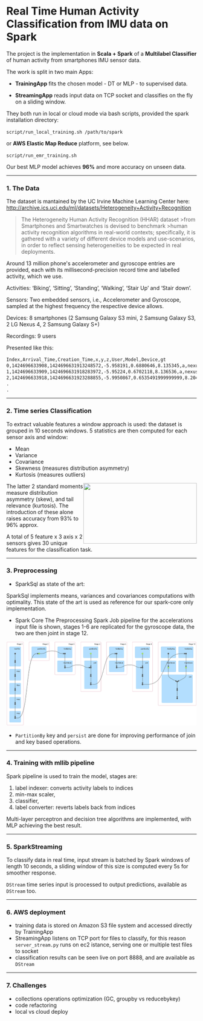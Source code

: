 
# Real Time Human Activity Classification from IMU data on Spark
The project is the implementation in **Scala + Spark** of a **Multilabel Classifier** of human activity from smartphones IMU sensor data.

The work is split in two main Apps:

- **TrainingApp** fits the chosen model - DT or MLP - to supervised data.

- **StreamingApp** reads input data on TCP socket and classifies on the fly on a sliding window.

They both run in local or cloud mode via bash scripts, provided the spark installation directory:

`script/run_local_training.sh /path/to/spark`

 or **AWS Elastic Map Reduce** platform, see below.

`script/run_emr_training.sh`

Our best MLP model achieves **96%** and more accuracy on unseen data.

___
### 1. The Data

The dataset is mantained by the UC Irvine Machine Learning Center here: http://archive.ics.uci.edu/ml/datasets/Heterogeneity+Activity+Recognition


> The Heterogeneity Human Activity Recognition (HHAR) dataset >from Smartphones and Smartwatches is devised to benchmark >human activity recognition algorithms in real-world contexts; specifically, it is gathered with a variety of different device models and use-scenarios, in order to reflect sensing heterogeneities to be expected in real deployments.


Around 13 million phone's accelerometer and gyroscope entries are provided, each with its millisecond-precision record time and labelled activity, which we use.

Activities: ‘Biking’, ‘Sitting’, ‘Standing’, ‘Walking’, ‘Stair Up’ and ‘Stair down’.

Sensors: Two embedded sensors, i.e., Accelerometer and Gyroscope, sampled at the highest frequency the respective device allows.

Devices: 8 smartphones (2 Samsung Galaxy S3 mini, 2 Samsung Galaxy S3, 2 LG Nexus 4, 2 Samsung Galaxy S+)

Recordings: 9 users 

Presented like this:

```
Index,Arrival_Time,Creation_Time,x,y,z,User,Model,Device,gt
0,1424696633908,1424696631913248572,-5.958191,0.6880646,8.135345,a,nexus4,nexus4_1,stand
1,1424696633909,1424696631918283972,-5.95224,0.6702118,8.136536,a,nexus4,nexus4_1,stand
2,1424696633918,1424696631923288855,-5.9950867,0.6535491999999999,8.204376,a,nexus4,nexus4_1,stand
.
.
```
___
### 2. Time series Classification

To extract valuable features a window approach is used:
the dataset is grouped in 10 seconds windows.
5 statistics are then computed for each sensor axis and window:

- Mean 
- Variance 
- Covariance
- Skewness (measures distribution asymmetry)
- Kurtosis  (measures outliers)

<img align="right" width="300" height="160" src="img/statistics.pnj">


The latter 2 standard moments measure distribution asymmetry (skew), and tail relevance (kurtosis).
The introduction of these alone raises accuracy from 93% to 96% approx.

A total of 5 feature x 3 axis x 2 sensors gives 30 unique features for the classification task.


___
### 3. Preprocessing

- SparkSql as state of the art:

SparkSql implements means, variances and covariances computations with optimality.
This state of the art is used as reference for our spark-core only implementation.

- Spark Core
The Preprocessing Spark Job pipeline for the accelerations input file is shown,
stages 1-6 are replicated for the gyroscope data, 
the two are then joint in stage 12.

![img](img/DAGCore.jpg)

- `PartitionBy` key and `persist` are done for improving performance of join and key based operations.


___
### 4. Training with mllib pipeline

Spark pipeline is used to train the model, stages are:
1. label indexer: converts activity labels to indices
2. min-max scaler,
3. classifier, 
4. label converter: reverts labels back from indices

Multi-layer perceptron and decision tree algorithms are implemented,
with MLP achieving the best result.

___
### 5. SparkStreaming

To classify data in real time, input stream is batched by Spark windows of length 10 seconds,
a sliding window of this size is computed every 5s for smoother response.


`DStream` time series input is processed to output predictions, available as `DStream` too.

___
### 6. AWS deployment

- training data is stored on Amazon S3 file system and accessed directly by TrainingApp
- StreamingApp listens on TCP port for files to classify, for this reason `server_stream.py` runs on ec2 istance, serving one or multiple test files to socket
- classification results can be seen live on port 8888, and are available as `DStream`

___
### 7. Challenges

- collections operations optimization (GC, groupby vs reducebykey)
- code refactoring
- local vs cloud deploy